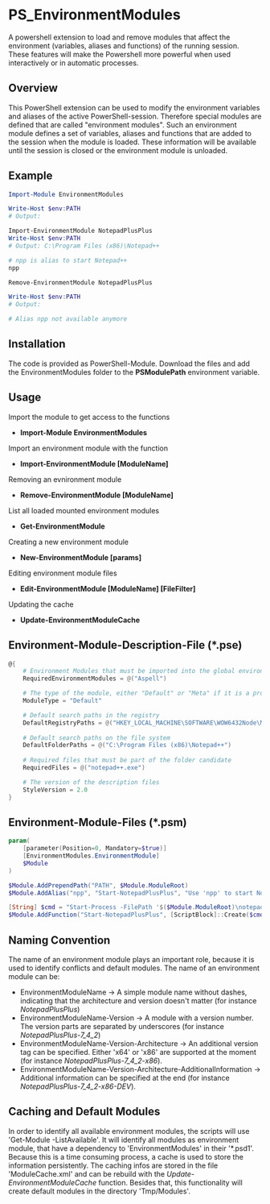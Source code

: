 # PS_EnvironmentModules
A powershell extension to load and remove modules that affect the environment (variables, aliases and functions) of the running session. These features will make the Powershell more powerful when used interactively or in automatic processes.

Overview
--------

This PowerShell extension can be used to modify the environment variables and aliases of the active PowerShell-session. Therefore special modules 
are defined that are called "environment modules". Such an environment module defines a set of variables, aliases and functions that are added to the session when the module is loaded. These information will be available until the session is closed or the environment module is unloaded.

Example
-------

```powershell
Import-Module EnvironmentModules

Write-Host $env:PATH
# Output: 

Import-EnvironmentModule NotepadPlusPlus
Write-Host $env:PATH
# Output: C:\Program Files (x86)\Notepad++

# npp is alias to start Notepad++
npp

Remove-EnvironmentModule NotepadPlusPlus

Write-Host $env:PATH
# Output: 

# Alias npp not available anymore
```

Installation
------------

The code is provided as PowerShell-Module. Download the files and add the EnvironmentModules folder to the **PSModulePath** environment variable. 


Usage
-----

Import the module to get access to the functions
- **Import-Module EnvironmentModules**

Import an environment module with the function
- **Import-EnvironmentModule [ModuleName]**

Removing an evnironment module
- **Remove-EnvironmentModule [ModuleName]**

List all loaded mounted environment modules
- **Get-EnvironmentModule**

Creating a new environment module
- **New-EnvironmentModule [params]**

Editing environment module files
- **Edit-EnvironmentModule [ModuleName] [FileFilter]**

Updating the cache
- **Update-EnvironmentModuleCache**

Environment-Module-Description-File (*.pse)
-------------------------------------------

```powershell
@{
    # Environment Modules that must be imported into the global environment prior importing this module
    RequiredEnvironmentModules = @("Aspell")

    # The type of the module, either "Default" or "Meta" if it is a project-module
    ModuleType = "Default"

    # Default search paths in the registry
    DefaultRegistryPaths = @("HKEY_LOCAL_MACHINE\SOFTWARE\WOW6432Node\Microsoft\Windows\CurrentVersion\Uninstall\Notepad++\DisplayIcon")
        
    # Default search paths on the file system
    DefaultFolderPaths = @("C:\Program Files (x86)\Notepad++")
        
    # Required files that must be part of the folder candidate
    RequiredFiles = @("notepad++.exe")

    # The version of the description files
    StyleVersion = 2.0    
}
```

Environment-Module-Files (*.psm)
--------------------------------
```powershell
param(
    [parameter(Position=0, Mandatory=$true)]
	[EnvironmentModules.EnvironmentModule]
	$Module
)

$Module.AddPrependPath("PATH", $Module.ModuleRoot)
$Module.AddAlias("npp", "Start-NotepadPlusPlus", "Use 'npp' to start NotepadPlusPlus")

[String] $cmd = "Start-Process -FilePath '$($Module.ModuleRoot)\notepad++.exe' @args"
$Module.AddFunction("Start-NotepadPlusPlus", [ScriptBlock]::Create($cmd))
```

Naming Convention
-----------------

The name of an environment module plays an important role, because it is used to identify conflicts and default modules. The name of an environment module can be:
 - EnvironmentModuleName -> A simple module name without dashes, indicating that the architecture and version doesn't matter (for instance *NotepadPlusPlus*)
 - EnvironmentModuleName-Version -> A module with a version number. The version parts are separated by underscores (for instance *NotepadPlusPlus-7_4_2*)
 - EnvironmentModuleName-Version-Architecture -> An additional version tag can be specified. Either 'x64' or 'x86' are supported at the moment (for instance *NotepadPlusPlus-7_4_2-x86*).
 - EnvironmentModuleName-Version-Architecture-AdditionalInformation -> Additional information can be specified at the end (for instance *NotepadPlusPlus-7_4_2-x86-DEV*).


Caching and Default Modules
---------------------------

In order to identify all available environment modules, the scripts will use 'Get-Module -ListAvailable'. It will identify all modules as environment module, that have a dependency to 'EnvironmentModules' in their '\*.psd1'. Because this is a time consuming process, a cache is used to store the information persistently. The caching infos are stored in the file 'ModuleCache.xml' and can be rebuild with the *Update-EnvironmentModuleCache* function. Besides that, this functionality will create default modules in the directory 'Tmp/Modules'.
